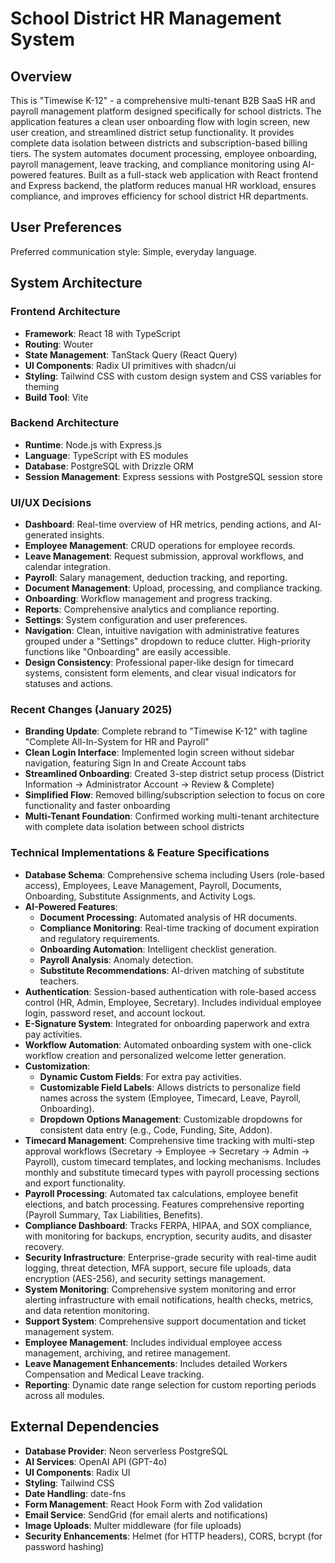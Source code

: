 # School District HR Management System

## Overview
This is "Timewise K-12" - a comprehensive multi-tenant B2B SaaS HR and payroll management platform designed specifically for school districts. The application features a clean user onboarding flow with login screen, new user creation, and streamlined district setup functionality. It provides complete data isolation between districts and subscription-based billing tiers. The system automates document processing, employee onboarding, payroll management, leave tracking, and compliance monitoring using AI-powered features. Built as a full-stack web application with React frontend and Express backend, the platform reduces manual HR workload, ensures compliance, and improves efficiency for school district HR departments.

## User Preferences
Preferred communication style: Simple, everyday language.

## System Architecture
### Frontend Architecture
- **Framework**: React 18 with TypeScript
- **Routing**: Wouter
- **State Management**: TanStack Query (React Query)
- **UI Components**: Radix UI primitives with shadcn/ui
- **Styling**: Tailwind CSS with custom design system and CSS variables for theming
- **Build Tool**: Vite

### Backend Architecture
- **Runtime**: Node.js with Express.js
- **Language**: TypeScript with ES modules
- **Database**: PostgreSQL with Drizzle ORM
- **Session Management**: Express sessions with PostgreSQL session store

### UI/UX Decisions
- **Dashboard**: Real-time overview of HR metrics, pending actions, and AI-generated insights.
- **Employee Management**: CRUD operations for employee records.
- **Leave Management**: Request submission, approval workflows, and calendar integration.
- **Payroll**: Salary management, deduction tracking, and reporting.
- **Document Management**: Upload, processing, and compliance tracking.
- **Onboarding**: Workflow management and progress tracking.
- **Reports**: Comprehensive analytics and compliance reporting.
- **Settings**: System configuration and user preferences.
- **Navigation**: Clean, intuitive navigation with administrative features grouped under a "Settings" dropdown to reduce clutter. High-priority functions like "Onboarding" are easily accessible.
- **Design Consistency**: Professional paper-like design for timecard systems, consistent form elements, and clear visual indicators for statuses and actions.

### Recent Changes (January 2025)
- **Branding Update**: Complete rebrand to "Timewise K-12" with tagline "Complete All-In-System for HR and Payroll"
- **Clean Login Interface**: Implemented login screen without sidebar navigation, featuring Sign In and Create Account tabs
- **Streamlined Onboarding**: Created 3-step district setup process (District Information → Administrator Account → Review & Complete)
- **Simplified Flow**: Removed billing/subscription selection to focus on core functionality and faster onboarding
- **Multi-Tenant Foundation**: Confirmed working multi-tenant architecture with complete data isolation between school districts

### Technical Implementations & Feature Specifications
- **Database Schema**: Comprehensive schema including Users (role-based access), Employees, Leave Management, Payroll, Documents, Onboarding, Substitute Assignments, and Activity Logs.
- **AI-Powered Features**:
    - **Document Processing**: Automated analysis of HR documents.
    - **Compliance Monitoring**: Real-time tracking of document expiration and regulatory requirements.
    - **Onboarding Automation**: Intelligent checklist generation.
    - **Payroll Analysis**: Anomaly detection.
    - **Substitute Recommendations**: AI-driven matching of substitute teachers.
- **Authentication**: Session-based authentication with role-based access control (HR, Admin, Employee, Secretary). Includes individual employee login, password reset, and account lockout.
- **E-Signature System**: Integrated for onboarding paperwork and extra pay activities.
- **Workflow Automation**: Automated onboarding system with one-click workflow creation and personalized welcome letter generation.
- **Customization**:
    - **Dynamic Custom Fields**: For extra pay activities.
    - **Customizable Field Labels**: Allows districts to personalize field names across the system (Employee, Timecard, Leave, Payroll, Onboarding).
    - **Dropdown Options Management**: Customizable dropdowns for consistent data entry (e.g., Code, Funding, Site, Addon).
- **Timecard Management**: Comprehensive time tracking with multi-step approval workflows (Secretary → Employee → Secretary → Admin → Payroll), custom timecard templates, and locking mechanisms. Includes monthly and substitute timecard types with payroll processing sections and export functionality.
- **Payroll Processing**: Automated tax calculations, employee benefit elections, and batch processing. Features comprehensive reporting (Payroll Summary, Tax Liabilities, Benefits).
- **Compliance Dashboard**: Tracks FERPA, HIPAA, and SOX compliance, with monitoring for backups, encryption, security audits, and disaster recovery.
- **Security Infrastructure**: Enterprise-grade security with real-time audit logging, threat detection, MFA support, secure file uploads, data encryption (AES-256), and security settings management.
- **System Monitoring**: Comprehensive system monitoring and error alerting infrastructure with email notifications, health checks, metrics, and data retention monitoring.
- **Support System**: Comprehensive support documentation and ticket management system.
- **Employee Management**: Includes individual employee access management, archiving, and retiree management.
- **Leave Management Enhancements**: Includes detailed Workers Compensation and Medical Leave tracking.
- **Reporting**: Dynamic date range selection for custom reporting periods across all modules.

## External Dependencies
- **Database Provider**: Neon serverless PostgreSQL
- **AI Services**: OpenAI API (GPT-4o)
- **UI Components**: Radix UI
- **Styling**: Tailwind CSS
- **Date Handling**: date-fns
- **Form Management**: React Hook Form with Zod validation
- **Email Service**: SendGrid (for email alerts and notifications)
- **Image Uploads**: Multer middleware (for file uploads)
- **Security Enhancements**: Helmet (for HTTP headers), CORS, bcrypt (for password hashing)
